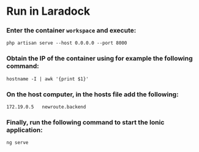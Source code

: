 # Run in Laradock

### Enter the container ```workspace``` and execute:
```php artisan serve --host 0.0.0.0 --port 8000``` 
### Obtain the IP of the container using for example the following command:
```hostname -I | awk '{print $1}'```
### On the host computer, in the hosts file add the following:
```172.19.0.5   newroute.backend```
### Finally, run the following command to start the Ionic application:
```ng serve```



